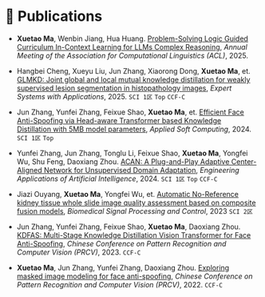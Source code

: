 
# 📝 Publications 

- **Xuetao Ma**, Wenbin Jiang, Hua Huang. [Problem-Solving Logic Guided Curriculum In-Context Learning for LLMs Complex Reasoning](), *Annual Meeting of the Association for Computational Linguistics (ACL)*, 2025.

- Hangbei Cheng, Xueyu Liu, Jun Zhang, Xiaorong Dong, **Xuetao Ma**, et. [GLMKD: Joint global and local mutual knowledge distillation for weakly supervised lesion segmentation in histopathology images](), *Expert Systems with Applications*, 2025. ```SCI 1区``` ```Top``` ```CCF-C```

- Jun Zhang, Yunfei Zhang, Feixue Shao, **Xuetao Ma**, et. [Efficient Face Anti-Spoofing via Head-aware Transformer based Knowledge Distillation with 5MB model parameters](), *Applied Soft Computing*, 2024. ```SCI 1区``` ```Top```

- Yunfei Zhang, Jun Zhang, Tonglu Li, Feixue Shao, **Xuetao Ma**, Yongfei Wu, Shu Feng, Daoxiang Zhou. [ACAN: A Plug-and-Play Adaptive Center-Aligned Network for Unsupervised Domain Adaptation](), *Engineering Applications of Artificial Intelligence*, 2024. ```SCI 1区```  ```Top``` ```CCF-C```

- Jiazi Ouyang, **Xuetao Ma**, Yongfei Wu, et. [Automatic No-Reference kidney tissue whole slide image quality assessment based on composite fusion models](), *Biomedical Signal Processing and Control*, 2023 ```SCI 2区```

- Jun Zhang, Yunfei Zhang, Feixue Shao, **Xuetao Ma**, Daoxiang Zhou. [KDFAS: Multi-Stage Knowledge Distillation Vision Transformer for Face Anti-Spoofing](), *Chinese Conference on Pattern Recognition and Computer Vision (PRCV)*, 2023. ``CCF-C``

- **Xuetao Ma**, Jun Zhang, Yunfei Zhang, Daoxiang Zhou. [Exploring masked image modeling for face anti-spoofing](), *Chinese Conference on Pattern Recognition and Computer Vision (PRCV)*, 2022. ``CCF-C``
